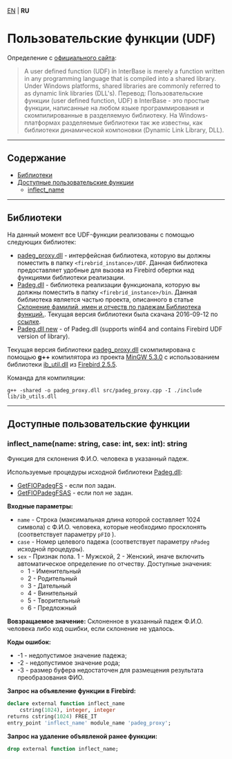 [EN][] | **RU**

Пользовательские функции (UDF)
==============================


Определение с [официального сайта][firebird]:
> A user defined function (UDF) in InterBase is merely a function written in any programming language that is compiled into a shared library.
Under Windows platforms, shared libraries are commonly referred to as dynamic link libraries (DLL's).
Перевод:
> Пользовательские функции (user defined function, UDF) в InterBase - это простые функции,
написанные на любом языке программирования и скомпилированные в разделяемую библиотеку.
На Windows-платформах разделяемые библиотеки так же известны, как библиотеки динамической компоновки (Dynamic Link Library, DLL).

--------------------------------------------------------------------------------


Содержание
--------

- [Библиотеки](#Библиотеки)
- [Доступные пользовательские функции](#Доступные-пользовательские-функции)
    - [inflect_name](#inflect_namename-string-case-int-sex-int-string)

--------------------------------------------------------------------------------


Библиотеки
----------

На данный момент все UDF-функции реализованы с помощью следующих библиотек:

- [padeg_proxy.dll][] - интерфейсная библиотека, которую вы должны поместить в папку `<firebrid_instance>/UDF`.
Данная библиотека предоставляет удобные для вызова из Firebird обертки над функциями библиотеки реализации.
- [Padeg.dll][] - библиотека реализации функционала, которую вы должны поместить в папку `<firebrid_instance>/bin`.
Данная библиотека является частью проекта, описанного в статье
[Склонение фамилий, имен и отчеств по падежам Библиотека функций.][padeg_source].
Текущая версия библиотеки была скачана 2016-09-12 по [ссылке](http://www.delphikingdom.ru/zip/Padeg.zip).
- [Padeg.dll new](udf/inflect/PadegUC-20171215T100207Z-001.zip) -  of Padeg.dll
(supports win64 and contains Firebird UDF version of library).

Текущая версия библиотеки [padeg_proxy.dll][] скомпилирована с помощью **g++** компилятора из проекта [MinGW 5.3.0][mingw]
с использованием библиотеки [ib_util.dll][] из [Firebird 2.5.5][firebird].

Команда для компиляции:

```shell
g++ -shared -o padeg_proxy.dll src/padeg_proxy.cpp -I ./include lib/ib_utils.dll
```

--------------------------------------------------------------------------------


Доступные пользовательские функции
----------------------------------

### inflect_name(name: string, case: int, sex: int): string

Функция для склонения Ф.И.О. человека в указанный падеж.

Используемые процедуры исходной библиотеки [Padeg.dll][]:

- [GetFIOPadegFS][]  - если пол задан.
- [GetFIOPadegFSAS][] - если пол не задан.

**Входные параметры:**

- `name` - Строка (максимальная длина которой составляет 1024 символа) с Ф.И.О. человека, которые необходимо просклонять (соответствует параметру `pFIO` ).
- `case` - Номер целевого падежа (соответствует параметру `nPadeg` исходной процедуры).
- `sex` - Признак пола. 1 - Мужской, 2 - Женский, иначе включить автоматическое определение по отчеству.
Доступные значения:
    - 1 - Именительный
    - 2 - Родительный
    - 3 - Дательный
    - 4 - Винительный
    - 5 - Творительный
    - 6 - Предложный

**Вовзращаемое значение:** Склоненное в указанный падеж Ф.И.О. человека либо код ошибки, если склонение не удалось.

**Коды ошибок:**

- -1 - недопустимое значение падежа;
- -2 - недопустимое значение рода;
- -3 - размер буфера недостаточен для размещения результата преобразования ФИО.


**Запрос на объявление функции в Firebird:**

```sql
declare external function inflect_name
    cstring(1024), integer, integer
returns cstring(1024) FREE_IT
entry_point 'inflect_name' module_name 'padeg_proxy';
```

**Запрос на удаление объявленой ранее функции:**

```sql
drop external function inflect_name;
```



[padeg_proxy.dll]: ./lib/padeg_proxy.dll
[Padeg.dll]: ./lib/Padeg.dll
[ib_util.dll]: ./lib/ib_util.dll
[mingw]: http://www.mingw.org/
[firebird]: http://www.firebirdsql.org/
[padeg_source]: http://www.delphikingdom.ru/asp/viewitem.asp?UrlItem=/mastering/poligon/webpadeg.htm#SubHeader_1762079927060
[GetFIOPadegFS]: http://www.delphikingdom.ru/asp/viewitem.asp?UrlItem=/mastering/poligon/webpadeg.htm#SubHeader_1714557337758
[GetFIOPadegFSAS]: http://www.delphikingdom.ru/asp/viewitem.asp?UrlItem=/mastering/poligon/webpadeg.htm#SubHeader_172811950154
[EN]: README.md